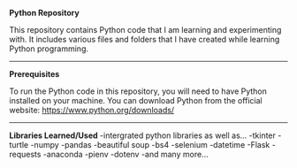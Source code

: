 **Python Repository**

This repository contains Python code that I am learning and experimenting with. It includes various files and folders that I have created while learning Python programming.

---

**Prerequisites**

To run the Python code in this repository, you will need to have Python installed on your machine. You can download Python from the official website: https://www.python.org/downloads/

---

**Libraries Learned/Used**
-intergrated python libraries as well as...
-tkinter
-turtle
-numpy
-pandas
-beautiful soup -bs4
-selenium
-datetime
-Flask
-requests
-anaconda
-pienv
-dotenv
-and many more...

